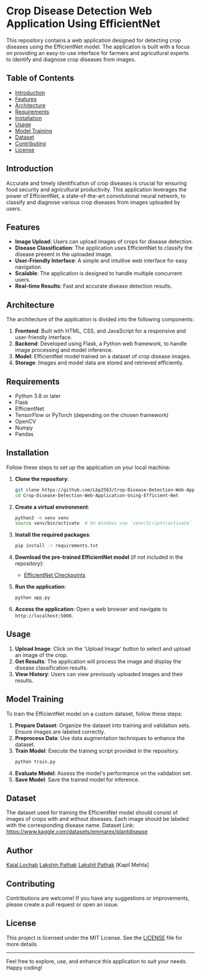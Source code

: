# Crop Disease Detection Web Application Using EfficientNet

This repository contains a web application designed for detecting crop diseases using the EfficientNet model. The application is built with a focus on providing an easy-to-use interface for farmers and agricultural experts to identify and diagnose crop diseases from images.

## Table of Contents

- [Introduction](#introduction)
- [Features](#features)
- [Architecture](#architecture)
- [Requirements](#requirements)
- [Installation](#installation)
- [Usage](#usage)
- [Model Training](#model-training)
- [Dataset](#dataset)
- [Contributing](#contributing)
- [License](#license)

## Introduction

Accurate and timely identification of crop diseases is crucial for ensuring food security and agricultural productivity. This application leverages the power of EfficientNet, a state-of-the-art convolutional neural network, to classify and diagnose various crop diseases from images uploaded by users.

## Features

- **Image Upload**: Users can upload images of crops for disease detection.
- **Disease Classification**: The application uses EfficientNet to classify the disease present in the uploaded image.
- **User-Friendly Interface**: A simple and intuitive web interface for easy navigation.
- **Scalable**: The application is designed to handle multiple concurrent users.
- **Real-time Results**: Fast and accurate disease detection results.

## Architecture

The architecture of the application is divided into the following components:

1. **Frontend**: Built with HTML, CSS, and JavaScript for a responsive and user-friendly interface.
2. **Backend**: Developed using Flask, a Python web framework, to handle image processing and model inference.
3. **Model**: EfficientNet model trained on a dataset of crop disease images.
4. **Storage**: Images and model data are stored and retrieved efficiently.

## Requirements

- Python 3.8 or later
- Flask
- EfficientNet
- TensorFlow or PyTorch (depending on the chosen framework)
- OpenCV
- Numpy
- Pandas

## Installation

Follow these steps to set up the application on your local machine:

1. **Clone the repository**:
    ```bash
    git clone https://github.com/Lbp2563/Crop-Disease-Detection-Web-Appliaction-Using-Effecient-Net.git
    cd Crop-Disease-Detection-Web-Application-Using-Efficient-Net
    ```

2. **Create a virtual environment**:
    ```bash
    python3 -m venv venv
    source venv/bin/activate  # On Windows use `venv\Scripts\activate`
    ```

3. **Install the required packages**:
    ```bash
    pip install -r requirements.txt
    ```

4. **Download the pre-trained EfficientNet model** (if not included in the repository):
    - [EfficientNet Checkpoints](https://github.com/tensorflow/tpu/tree/master/models/official/efficientnet)

5. **Run the application**:
    ```bash
    python app.py
    ```

6. **Access the application**:
    Open a web browser and navigate to `http://localhost:5000`.

## Usage

1. **Upload Image**: Click on the 'Upload Image' button to select and upload an image of the crop.
2. **Get Results**: The application will process the image and display the disease classification results.
3. **View History**: Users can view previously uploaded images and their results.

## Model Training

To train the EfficientNet model on a custom dataset, follow these steps:

1. **Prepare Dataset**: Organize the dataset into training and validation sets. Ensure images are labeled correctly.
2. **Preprocess Data**: Use data augmentation techniques to enhance the dataset.
3. **Train Model**: Execute the training script provided in the repository.
    ```bash
    python train.py
    ```
4. **Evaluate Model**: Assess the model's performance on the validation set.
5. **Save Model**: Save the trained model for inference.

## Dataset

The dataset used for training the EfficientNet model should consist of images of crops with and without diseases. Each image should be labeled with the corresponding disease name.
Dataset Link: https://www.kaggle.com/datasets/emmarex/plantdisease

## Author

[Kajal Lochab](https://github.com/kajallochab)
[Lakshin Pathak](https://github.com/Lbp2563)
[Lakshit Pathak](https://github.com/Lakshit-25)
[Kapil Mehta]



## Contributing

Contributions are welcome! If you have any suggestions or improvements, please create a pull request or open an issue.

## License

This project is licensed under the MIT License. See the [LICENSE](LICENSE) file for more details.

---

Feel free to explore, use, and enhance this application to suit your needs. Happy coding!
